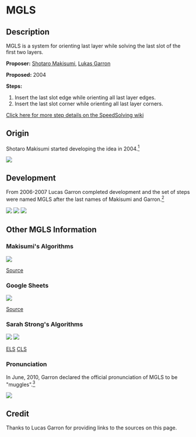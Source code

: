 # MGLS

## Description

MGLS is a system for orienting last layer while solving the last slot of the first two layers.

**Proposer:** [Shotaro Makisumi](CubingContributors/MethodDevelopers.md#makisumi-shotaro), [Lukas Garron](CubingContributors/MethodDevelopers.md#garron-lukas)

**Proposed:** 2004

**Steps:**

1. Insert the last slot edge while orienting all last layer edges.
2. Insert the last slot corner while orienting all last layer corners.

[Click here for more step details on the SpeedSolving wiki](https://www.speedsolving.com/wiki/index.php/MGLS)

## Origin

Shotaro Makisumi started developing the idea in 2004.[<sup>1</sup>][1]

![](img/MGLS/Makisumi1.png)

## Development

From 2006-2007 Lucas Garron completed development and the set of steps were named MGLS after the last names of Makisumi and Garron.[<sup>2</sup>][2]

![](img/MGLS/Development1.png)
![](img/MGLS/Development2.png)
![](img/MGLS/Development3.png)

## Other MGLS Information

### Makisumi's Algorithms

![](img/MGLS/MakisumiAlgs.png)

[Source](https://cubefreak.net/speed/mgls/f2lc_llco.php)

### Google Sheets

![](img/MGLS/GoogleSheets.png)

[Source](https://docs.google.com/spreadsheets/d/1e9tPQ0Fl61KkzEkCh3FIkUSUmXtxlpGPp0fMmTipxoM/edit#gid=0)

### Sarah Strong's Algorithms

![](img/MGLS/Sarah1.png)
![](img/MGLS/Sarah2.png)

[ELS](https://sarah.cubing.net/3x3x3/els)
[CLS](https://sarah.cubing.net/3x3x3/cls)

### Pronunciation

In June, 2010, Garron declared the official pronunciation of MGLS to be "muggles".[<sup>3</sup>][3]

![](img/MGLS/Pronunciation.png)

## Credit

Thanks to Lucas Garron for providing links to the sources on this page.

[1]: https://web.archive.org/web/20070913114107/http://cubefreak.net:80/f2lc_llco.html
[2]: https://cube.garron.us/MGLS/
[3]: https://www.speedsolving.com/threads/mgls-now-with-pronunciation.21922/